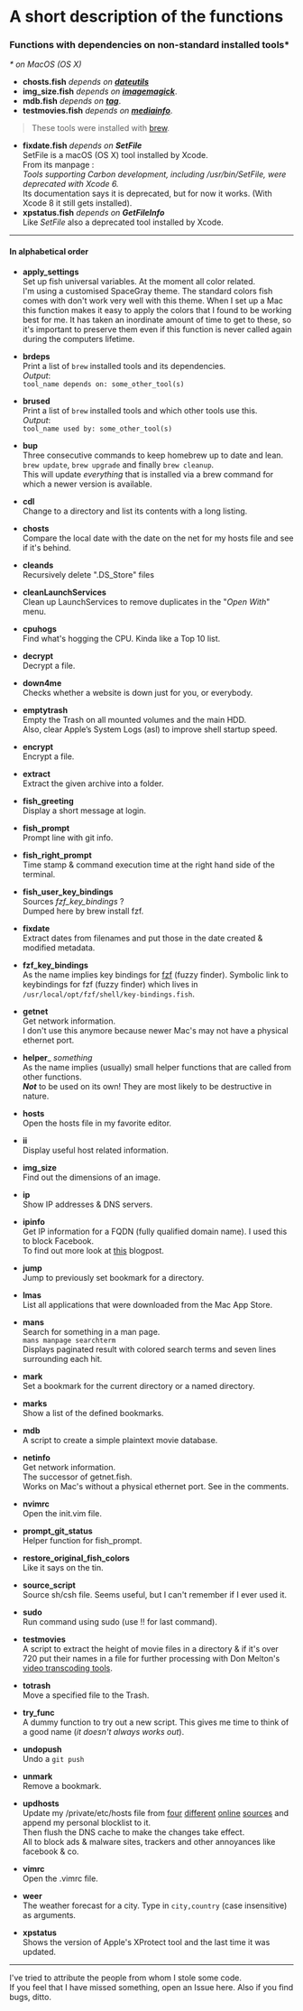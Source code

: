 # A short description of the functions

### Functions with dependencies on non-standard installed tools*
 _\* on MacOS (OS X)_

* **chosts.fish** _depends on [**dateutils**][fresse]_
* **img_size.fish** _depends on [**imagemagick**][imagemagick]_.
* **mdb.fish** _depends on [**tag**][github]_.
* **testmovies.fish** _depends on [**mediainfo**][mediaarea]_.

> These tools were installed with [brew][brew].

* **fixdate.fish** _depends on **SetFile**_  
    SetFile is a macOS (OS X) tool installed by Xcode.  
    From its manpage :  
    _Tools supporting Carbon development, including /usr/bin/SetFile, were deprecated with Xcode 6._  
    Its documentation says it is deprecated, but for now it works. (With Xcode 8 it still gets installed).  
* **xpstatus.fish** _depends on **GetFileInfo**_  
Like _SetFile_ also a deprecated tool installed by Xcode.  



---

#### In alphabetical order

* **apply_settings**  
Set up fish universal variables. At the moment all color related.  
I'm using a customised SpaceGray theme. The standard colors fish comes with don't work very well with this theme. When I set up a Mac this function makes it easy to apply the colors that I found to be working best for me. It has taken an inordinate amount of time to get to these, so it's important to preserve them even if this function is never called again during the computers lifetime. 

* **brdeps**  
Print a list of `brew` installed tools and its dependencies.  
_Output_:  
      `tool_name depends on: some_other_tool(s)`

* **brused**  
Print a list of `brew` installed tools and which other tools use this.  
_Output_:  
       `tool_name used by: some_other_tool(s)`

* **bup**  
Three consecutive commands to keep homebrew up to date and lean.  
`brew update`, `brew upgrade` and finally `brew cleanup`.  
This will update _everything_ that is installed via a brew command for which a newer version is available.

* **cdl**  
Change to a directory and list its contents with a long listing.

* **chosts**  
Compare the local date with the date on the net for my hosts file and see if it's behind.

* **cleands**  
Recursively delete ".DS_Store" files

* **cleanLaunchServices**  
Clean up LaunchServices to remove duplicates in the "_Open With_" menu.

* **cpuhogs**  
Find what's hogging the CPU. Kinda like a Top 10 list.

* **decrypt**  
Decrypt a file.

* **down4me**  
Checks whether a website is down just for you, or everybody.

* **emptytrash**  
Empty the Trash on all mounted volumes and the main HDD.  
Also, clear Apple’s System Logs (asl) to improve shell startup speed.

* **encrypt**  
Encrypt a file.

* **extract**  
Extract the given archive into a folder.

* **fish_greeting**  
Display a short message at login.

* **fish_prompt**  
Prompt line with git info.

* **fish\_right\_prompt**  
Time stamp & command execution time at the right hand side of the terminal.

* **fish\_user\_key\_bindings**  
Sources _fzf\_key\_bindings_ ?  
Dumped here by brew install fzf.

* **fixdate**  
Extract dates from filenames and put those in the date created & modified metadata.

* **fzf\_key\_bindings**  
As the name implies key bindings for [fzf][github 2] (fuzzy finder).
Symbolic link to keybindings for fzf (fuzzy finder) which lives in `/usr/local/opt/fzf/shell/key-bindings.fish`.

* **getnet**  
Get network information.  
I don't use this anymore because newer Mac's may not have a physical ethernet port.

* **helper**\_ _something_  
As the name implies (usually) small helper functions that are called from other functions.  
***Not*** to be used on its own! They are most likely to be destructive in nature.

* **hosts**  
Open the hosts file in my favorite editor.

* **ii**  
Display useful host related information.

* **img_size**  
Find out the dimensions of an image.

* **ip**  
Show IP addresses & DNS servers. 

* **ipinfo**  
Get IP information for a FQDN (fully qualified domain name). I used this to block Facebook.  
To find out more  look at [this][perpetual-beta] blogpost.

* **jump**  
Jump to previously set bookmark for a directory.

* **lmas**  
List all applications that were downloaded from the Mac App Store.

* **mans**  
Search for something in a man page.  
`mans manpage searchterm`  
Displays paginated result with colored search terms and seven lines surrounding each hit.

* **mark**  
Set a bookmark for the current directory or a named directory.

* **marks**  
Show a list of the defined bookmarks.

* **mdb**  
A script to create a simple plaintext movie database.

* **netinfo**  
Get network information.  
The  successor of getnet.fish.  
Works on Mac's without a physical ethernet port. See in the comments.

* **nvimrc**  
Open the init.vim file.

* **prompt\_git\_status**  
Helper function for fish_prompt.

* **restore\_original\_fish_colors**  
Like it says on the tin.

* **source_script**  
Source sh/csh file. Seems useful, but I can't remember if I ever used it.

* **sudo**  
Run command using sudo (use !! for last command).

* **testmovies**  
A script to extract the height of movie files in a directory & if it's over 720 put their names in a file for further processing with Don Melton's [video transcoding tools][github 3].

* **totrash**  
Move a specified file to the Trash.

* **try_func**  
A dummy function to try out a new script. This gives me time to think of a good name (_it doesn't always works out_).

* **undopush**  
Undo a `git push`

* **unmark**  
Remove a bookmark.

* **updhosts**  
Update my /private/etc/hosts file from [four][someonewhocares] [different][mvps] [online][yoyo] [sources][SB] and append my personal blocklist to it.  
Then flush the DNS cache to make the changes take effect.  
All to block ads & malware sites, trackers and other annoyances like facebook & co.

* **vimrc**  
Open the .vimrc file.

* **weer**  
The weather forecast for a city. Type in `city,country` (case insensitive) as arguments.

* **xpstatus**  
Shows the version of Apple's XProtect tool and the last time it was updated.

---

I've tried to attribute the people from whom I stole some code.  
If you feel that I have missed something, open an Issue here.
Also if you find bugs, ditto.

[fresse]: http://www.fresse.org/dateutils
[github]: https://github.com/jdberry/tag
[github 2]: https://github.com/junegunn/fzf
[github 3]: https://github.com/donmelton/video_transcoding
[imagemagick]: https://imagemagick.org
[mediaarea]: http://mediaarea.net
[perpetual-beta]: https://www.perpetual-beta.org/weblog/blocking-facebook-on-os-x.html
[someonewhocares]: http://someonewhocares.org/hosts/zero/hosts
[mvps]: http://winhelp2002.mvps.org/hosts.txt
[yoyo]: https://pgl.yoyo.org/as/serverlist.php?hostformat=hosts&showintro=0&startdate%5Bday%5D=&startdate%5Bmonth%5D=&startdate%5Byear%5D=&mimetype=plaintext
[SB]: https://raw.githubusercontent.com/StevenBlack/hosts/master/alternates/gambling-social/hosts
[brew]: http://brew.sh
